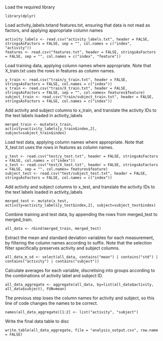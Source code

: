Load the required library
```
library(dplyr)
```

Load activity_labels.txtand features.txt, ensuring that data is not read as factors, and applying appropriate column names
```
activity_labels <- read.csv("activity_labels.txt", header = FALSE, stringsAsFactors = FALSE, sep = "", col.names = c("index", "activity"))
features <- read.csv("features.txt", header = FALSE, stringsAsFactors = FALSE, sep = "", col.names = c("index", "feature"))
```

Load training data, applying column names where appropriate. 
Note that X_train.txt uses the rows in features as column names.
```
y_train <- read.csv("train/y_train.txt", header = FALSE, stringsAsFactors = FALSE, col.names = c("index"))
x_train <- read.csv("train/X_train.txt", header = FALSE, stringsAsFactors = FALSE, sep = "", col.names= features$feature)
subject_train <- read.csv("train/subject_train.txt", header = FALSE, stringsAsFactors = FALSE, col.names = c("index"))
```
Add activity and subject columns to x_train, and translate the activity IDs to the text labels loaded in activity_labels
```
merged_train <- mutate(x_train, activity=activity_labels[y_train$index,2], subject=subject_train$index)
```

Load test data, applying column names where appropriate.
Note that X_test.txt uses the rows in features as column names.
```
y_test <- read.csv("test/y_test.txt", header = FALSE, stringsAsFactors = FALSE, col.names = c("index"))
x_test <- read.csv("test/X_test.txt", header = FALSE, stringsAsFactors = FALSE, sep = "", col.names= features$feature)
subject_test <- read.csv("test/subject_test.txt", header = FALSE, stringsAsFactors = FALSE, col.names = c("index"))
```
Add activity and subject columns to x_test, and translate the activity IDs to the text labels loaded in activity_labels
```
merged_test <- mutate(x_test, activity=activity_labels[y_test$index,2], subject=subject_test$index)
```

Combine training and test data, by appending the rows from merged_test to merged_train.
```
all_data <- rbind(merged_train, merged_test)
```

Extract the mean and standard deviation variables for each measurement, by filtering the column names according to suffix.
Note that the selection filter specifically preserves activity and subject columns.
```
all_data_m_sd <- select(all_data, contains("mean") | contains("std") | contains("activity") | contains("subject"))
```

Calculate averages for each variable, discretising into groups according to the combinations of activity label and subject ID.
```
all_data_aggregate <- aggregate(all_data, by=list(all_data$activity, all_data$subject), FUN=mean)
```
The previous step loses the column names for activity and subject, so this line of code changes the names to be correct.
```
names(all_data_aggregate)[1:2] <- list("activity", "subject")
```

Write the final data table to disc
```
write.table(all_data_aggregate, file = "analysis_output.csv", row.name = FALSE)
```
